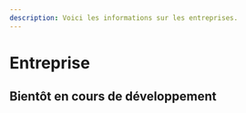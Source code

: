 ```yaml
---
description: Voici les informations sur les entreprises.
---
```


# Entreprise

## Bientôt en cours de développement

